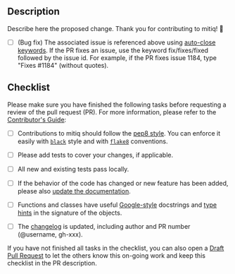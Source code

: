 Description
-----------
Describe here the proposed change. Thank you for contributing to mitiq! 🙂


- [ ] (Bug fix) The associated issue is referenced above using [auto-close keywords][auto-close]. If the PR fixes an issue, use the keyword fix/fixes/fixed followed by the issue id. For example, if the PR fixes issue 1184, type "Fixes #1184" (without quotes).


Checklist
-----------
Please make sure you have finished the following tasks before requesting a review of the pull request (PR). For more information, please refer to the [Contributor's Guide](CONTRIBUTING.md):

- [ ] Contributions to mitiq should follow the [pep8 style](https://www.python.org/dev/peps/pep-0008/). You can enforce it easily with [`black`][black] style and with [`flake8`][flake8] conventions.
- [ ] Please add tests to cover your changes, if applicable.
- [ ] All new and existing tests pass locally.
- [ ] If the behavior of the code has changed or new feature has been added, please also [update the documentation](docs/README-docs.md).
- [ ] Functions and classes have useful [Google-style][google] docstrings and [type hints][hints] in the signature of the objects.
- [ ] The [changelog][changelog] is updated, including author and PR number (@username, gh-xxx).


If you have not finished all tasks in the checklist, you can also open a [Draft Pull Request](https://github.blog/2019-02-14-introducing-draft-pull-requests/) to let the others know this on-going work and keep this checklist in the PR description.


[auto-close]: https://help.github.com/en/articles/closing-issues-using-keywords
[black]: https://black.readthedocs.io/en/stable/index.html
[changelog]: https://github.com/unitaryfund/mitiq/blob/master/CHANGELOG.md
[contributing]: https://github.com/unitaryfund/mitiq/blob/master/CONTRIBUTING.md
[docs]: https://github.com/unitaryfund/mitiq/blob/master/docs/source/
[flake8]: http://flake8.pycqa.org
[google]: https://sphinxcontrib-napoleon.readthedocs.io/en/latest/example_google.html
[hints]: https://www.python.org/dev/peps/pep-0484/
[pep-484]: https://www.python.org/dev/peps/pep-0484/
